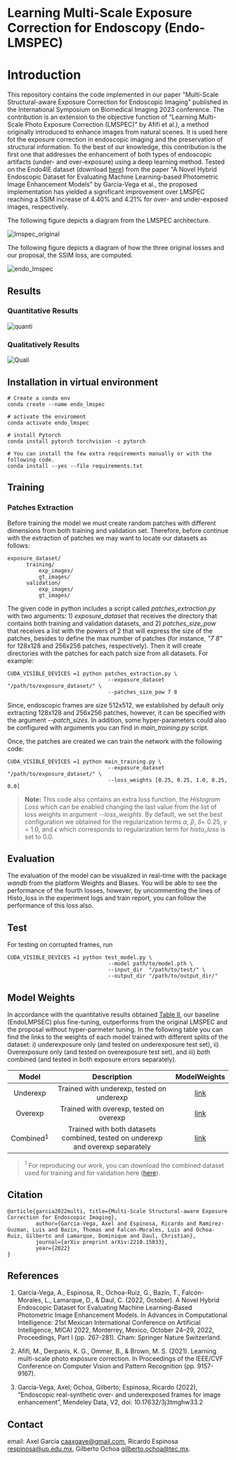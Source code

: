 # Learning Multi-Scale Exposure Correction for Endoscopy (Endo-LMSPEC)

# Introduction 

This repository contains the code implemented in our paper "Multi-Scale Structural-aware Exposure Correction
for Endoscopic Imaging" published in the International Symposium on Biomedical Imaging 2023 conference. The 
contribution is an extension to the objective function of "Learning Multi-Scale Photo Exposure Correction (LMSPEC)"
by Afifi et al.), a method originally introduced to enhance images from natural scenes. It is used here fot the 
exposure correction in endoscopic imaging and the preservation of structural information. To the best of our
knowledge, this contribution is the first one that addresses the enhancement of both types of endoscopic artifacts 
(under- and over-exposure) using a deep learning method. Tested on the Endo4IE dataset (download 
[here](https://data.mendeley.com/datasets/3j3tmghw33)) from the paper "A Novel Hybrid Endoscopic Dataset for
Evaluating Machine Learning-based Photometric Image Enhancement Models" by García-Vega et al., the proposed 
implementation has yielded a significant improvement over LMSPEC reaching a SSIM increase of 4.40% and 4.21% for 
over- and under-exposed images, respectively. 

The following figure depicts a diagram from the LMSPEC architecture.

![lmspec_original](lmspec_original.png)

The following figure depicts a diagram of how the three original losses and our proposal, the SSIM loss, are 
computed.

![endo_lmspec](diagram_loss2.png)

## Results

### Quantitative Results

![quanti](table2.png)

### Qualitatively Results

![Quali](visual_results2.png)

## Installation in virtual environment

~~~
# Create a conda env
conda create --name endo_lmspec

# activate the enviroment
conda activate endo_lmspec

# install Pytorch
conda install pytorch torchvision -c pytorch

# You can install the few extra requirements manually or with the following code.
conda install --yes --file requirements.txt
~~~

## Training

### Patches Extraction

Before training the model we must create random patches with different dimensions from both training and validation set.
Therefore, before continue with the extraction of patches we may want to locate our datasets as follows:

~~~
exposure_dataset/
      training/
          exp_images/
          gt_images/
      validation/
          exp_images/
          gt_images/
~~~

The given code in python includes a script called *patches_extraction.py* with two arguments: 1) *exposure_dataset* that
receives the directory that contains both training and validation datasets, and 2) *patches_size_pow* that receives a 
list with the powers of 2 that will express the size of the patches, besides to define the max number of patches (for 
instance, *"7 8"* for 128x128 and 256x256 patches, respectively). Then it will create directories with the patches for 
each patch size from all datasets. For example:

~~~
CUDA_VISIBLE_DEVICES =1 python patches_extraction.py \
                                --exposure_dataset  "/path/to/exposure_dataset/" \
                                --patches_size_pow 7 8
~~~

Since, endoscopic frames are size 512x512, we established by default only extracting 128x128 and 256x256 patches,
however, it can be specified with the argument *--patch_sizes*. In addition, some hyper-parameters could also be
configured with arguments you can find in *main_training.py* script.

Once, the patches are created we can train the network with the following code:

~~~
CUDA_VISIBLE_DEVICES =1 python main_training.py \
                                --exposure_dataset  "/path/to/exposure_dataset/" \
                                --loss_weights [0.25, 0.25, 1.0, 0.25, 0.0]
~~~

>**Note:** This code also contains an extra loss function, the *Histogram Loss* which can be enabled changing the 
last value from the list of loss weights in argument *--loss_weights*. By default, we set the best configuration 
we obtained for the regularization terms $\alpha$, $\beta$, $\delta$= 0.25, $\gamma$ = 1.0, and $\epsilon$ which
corresponds to regularization term for *histo_loss* is set to 0.0.

## Evaluation

The evaluation of the model can be visualized in real-time with the package *wandb* from the platform Weights and 
Biases. You will be able to see the performance of the fourth losses, however, by uncommenting the lines of 
Histo_loss in the experiment logs and train report, you can follow the performance of this loss also.

## Test

For testing on corrupted frames, run 

~~~
CUDA_VISIBLE_DEVICES =1 python test_model.py \
                                --model path/to/model.pth \
                                --input_dir  "/path/to/test/" \
                                --output_dir "/path/to/output_dir/" 
~~~

## Model Weights

In accordance with the quantitative results obtained [Table II](#quantitative-results), our baseline (EndoLMPSEC) plus 
fine-tuning, outperforms from the original LMSPEC and the proposal without hyper-parmeter tuning. In the following table
you can find the links to the weights of each model trained with different splits of the dataset: i) underexposure only
(and tested on underexposure test set), ii) Overexposure only (and tested on overexposure test set), and iii) both 
combined (and tested in both exposure errors separately). 

|     Model      |                                  Description                                   | ModelWeights |
|:--------------:|:------------------------------------------------------------------------------:|:------------:|
|    Underexp    |                   Trained with underexp, tested on underexp                    |   [link](https://drive.google.com/file/d/1GS65paskKKghUlRVyIzRupEWX9NZy0QE/view?usp=share_link)   |
|    Overexp     |                    Trained with overexp, tested on overexp                     |   [link](https://drive.google.com/file/d/1O33a7IkP5baaFvI-mj3L_xEDMMdbU30V/view?usp=share_link)   |
| Combined$^{1}$ | Trained with both datasets combined, tested on underexp and overexp separately |   [link](https://drive.google.com/file/d/1Rx-SAQBmNw1ACHyxUKnzYiIzTwfm5ah0/view?usp=share_link)   |

>$^{1}$ For reproducing our work, you can download the combined dataset used for training and for validation
> here ([here](https://drive.google.com/drive/folders/1ULuLG4YQwUKlr-BJnWOPyM5BK35AEF2v?usp=share_link)).

## Citation

~~~
@article{garcia2022multi, title={Multi-Scale Structural-aware Exposure Correction for Endoscopic Imaging},
         author={Garcia-Vega, Axel and Espinosa, Ricardo and Ramirez-Guzman, Luis and Bazin, Thomas and Falcon-Morales, Luis and Ochoa-Ruiz, Gilberto and Lamarque, Dominique and Daul, Christian},
         journal={arXiv preprint arXiv:2210.15033},
         year={2022}
}
~~~

## References

1. García-Vega, A., Espinosa, R., Ochoa-Ruiz, G., Bazin, T., Falcón-Morales, L., Lamarque, D., & Daul, C. (2022, 
October). A Novel Hybrid Endoscopic Dataset for Evaluating Machine Learning-Based Photometric Image Enhancement Models. 
In Advances in Computational Intelligence: 21st Mexican International Conference on Artificial Intelligence, 
MICAI 2022, Monterrey, Mexico, October 24–29, 2022, Proceedings, Part I (pp. 267-281). Cham: Springer Nature Switzerland.

2. Afifi, M., Derpanis, K. G., Ommer, B., & Brown, M. S. (2021). Learning multi-scale photo exposure correction. 
In Proceedings of the IEEE/CVF Conference on Computer Vision and Pattern Recognition (pp. 9157-9167).

3. Garcia-Vega, Axel; Ochoa, Gilberto; Espinosa, Ricardo (2022), “Endoscopic real-synthetic over- and underexposed 
frames for image enhancement”, Mendeley Data, V2, doi: 10.17632/3j3tmghw33.2

## Contact

email: Axel García [caaxgave@gmail.com](caaxgave@gmail.com), Ricardo Espinosa [respinosa@up.edu.mx](respinosa@up.edu.mx), 
Gilberto Ochoa [gilberto.ochoa@tec.mx](gilberto.ochoa@tec.mx).